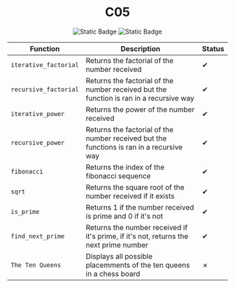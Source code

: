 <div align="center">
  <h1>C05</h1>
  
  ![Static Badge](https://img.shields.io/badge/score-80%2F100-green?style=for-the-badge&logo=42&color=%233a9100)
  ![Static Badge](https://img.shields.io/badge/Retries-5-green?style=for-the-badge&logo=42&color=%233a9100)

  Function|Description|Status
  --|--|--
 `iterative_factorial`|Returns the factorial of the number received|✔
 `recursive_factorial`|Returns the factorial of the number received but the function is ran in a recursive way|✔
 `iterative_power`|Returns the power of the number received|✔
 `recursive_power`|Returns the factorial of the number received but the functions is ran in a recursive way|✔
 `fibonacci`|Returns the index of the fibonacci sequence|✔
 `sqrt`|Returns the square root of the number received if it exists|✔
 `is_prime`|Returns 1 if the number received is prime and 0 if it's not|✔
 `find_next_prime`|Returns the number received if it's prime, if it's not, returns the next prime number|✔
 `The Ten Queens`|Displays all possible placemments of the ten queens in a chess board| ✗
</div>
